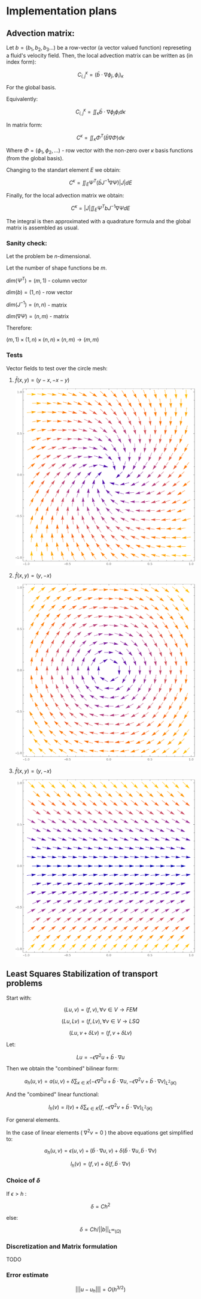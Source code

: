 # Implementation plans

## Advection matrix:

Let $b = (b_1, b_2, b_3 ...)$ be a row-vector  (a vector valued function) represeting a fluid's velocity field.
Then, the local advection matrix can be written as (in index form):

$$
C_{i, j}^\kappa = (\bar{b} \cdot \nabla \phi_j, \phi_i)_\kappa
$$

For the global basis. 

Equivalently:

$$
C_{i, j}^\kappa = \iint_\kappa \bar{b} \cdot \nabla \phi_j \phi_i d\kappa
$$

In matrix form:

$$
C^\kappa = \iint_\kappa \Phi^T (\bar{b}\nabla \Phi)  d\kappa
$$

Where $\Phi = (\phi_1, \phi_2, ...)$ - row vector with the non-zero over $\kappa$ basis functions (from the global basis).

Changing to the standart element $E$ we obtain:

$$
C^\kappa = \iint_E \Psi^T (\bar{b} J ^{-1} \nabla \Psi) |J| dE
$$

Finally, for the local advection matrix we obtain:

$$
C^\kappa = |J| \iint_E \Psi^T b J ^{-1} \nabla \Psi dE
$$

The integral is then approximated with a quadrature formula and the global matrix is assembled as usual.

### Sanity check:

Let the problem be $n$-dimensional.

Let the number of shape functions be $m$.

$dim (\Psi^T) = (m, 1)$ - column vector

$dim(b) = (1,n)$ - row vector

$dim(J^{-1}) = (n,n)$ - matrix

$dim(\nabla \Psi) = (n , m)$ - matrix

Therefore:

$(m, 1) \times (1,n) \times (n,n) \times (n , m) \rightarrow (m, m)$

### Tests

Vector fields to test over the circle mesh:



1. $\bar{f}(x,y) = (y-x, -x-y)$

    ![Attractor](./images/attractor.png)

2. $\bar{f}(x,y) = (y, -x)$

    ![Spinner](./images/spinner.png)

3. $\bar{f}(x,y) = (y, -x)$

    ![Right flow](./images/right_flow.png)



## Least Squares Stabilization of transport problems

Start with:

$$ 
(Lu, v)  = (f, v), \forall v \in V \rightarrow FEM
$$

$$
    (Lu, Lv) = (f, Lv), \forall v \in V \rightarrow LSQ
$$

$$
    (Lu, v + \delta Lv) = (f, v + \delta Lv)
$$


Let: 

$$
Lu = -\epsilon\nabla ^ 2 u + \bar{b} \cdot \nabla u
$$

Then we obtain the "combined" bilinear form:

$$
    a_{h} (u, v) = a(u,v) + \delta \sum_{\kappa \in K} (- \epsilon\nabla^2 u + \bar{b} \cdot \nabla u, -\epsilon\nabla^2 v + \bar{b} \cdot \nabla v)_{L^2(K)}
$$

And the "combined" linear functional:

$$
    l_{h}(v) = l(v) + \delta \sum_{\kappa \in K} (f, - \epsilon\nabla^2 v + \bar{b} \cdot \nabla v)_{L^2(K)}
$$

For general elements.

In the case of linear elements ( $\nabla^2 v = 0$ ) the above equations get simplified to:

$$
a_{h} (u,v)  =  \epsilon(u,v) + (\bar{b}\cdot \nabla u, v) + \delta (\bar{b} \cdot \nabla u, \bar{b} \cdot \nabla v)
$$

$$
l_{h} (v) = (f,v) + \delta (f, \bar{b}\cdot \nabla v)
$$

### Choice of $\delta$

If $\epsilon > h$ :

$$
        \delta = C h^2
$$

else:

$$
    \delta = C h /||b||_{L^{\infty}(\Omega)}
$$

### Discretization and Matrix formulation

TODO

### Error estimate

$$
||| u-u_h ||| = O(h^{3/2})
$$
